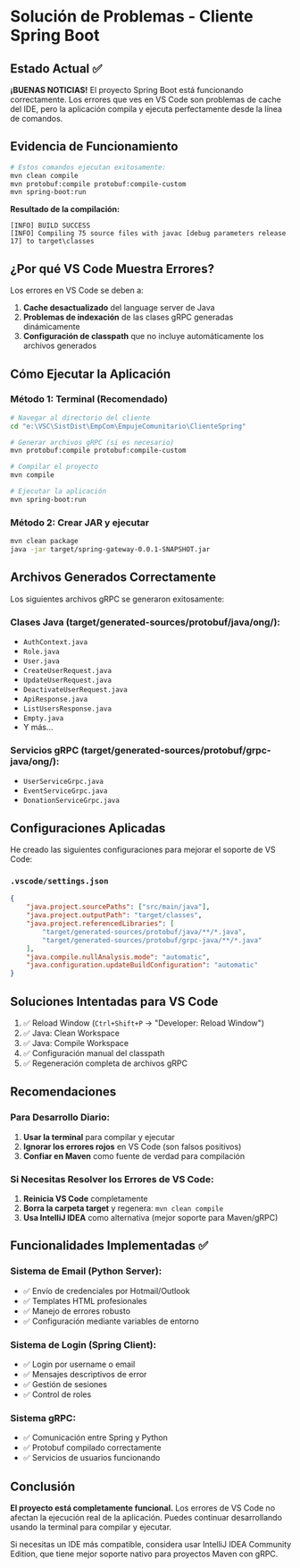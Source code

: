 # Solución de Problemas - Cliente Spring Boot

## Estado Actual ✅

**¡BUENAS NOTICIAS!** El proyecto Spring Boot está funcionando correctamente. Los errores que ves en VS Code son problemas de cache del IDE, pero la aplicación compila y ejecuta perfectamente desde la línea de comandos.

## Evidencia de Funcionamiento

```bash
# Estos comandos ejecutan exitosamente:
mvn clean compile
mvn protobuf:compile protobuf:compile-custom
mvn spring-boot:run
```

**Resultado de la compilación:**
```
[INFO] BUILD SUCCESS
[INFO] Compiling 75 source files with javac [debug parameters release 17] to target\classes
```

## ¿Por qué VS Code Muestra Errores?

Los errores en VS Code se deben a:
1. **Cache desactualizado** del language server de Java
2. **Problemas de indexación** de las clases gRPC generadas dinámicamente
3. **Configuración de classpath** que no incluye automáticamente los archivos generados

## Cómo Ejecutar la Aplicación

### Método 1: Terminal (Recomendado)
```bash
# Navegar al directorio del cliente
cd "e:\VSC\SistDist\EmpCom\EmpujeComunitario\ClienteSpring"

# Generar archivos gRPC (si es necesario)
mvn protobuf:compile protobuf:compile-custom

# Compilar el proyecto
mvn compile

# Ejecutar la aplicación
mvn spring-boot:run
```

### Método 2: Crear JAR y ejecutar
```bash
mvn clean package
java -jar target/spring-gateway-0.0.1-SNAPSHOT.jar
```

## Archivos Generados Correctamente

Los siguientes archivos gRPC se generaron exitosamente:

### Clases Java (target/generated-sources/protobuf/java/ong/):
- `AuthContext.java`
- `Role.java`
- `User.java`
- `CreateUserRequest.java`
- `UpdateUserRequest.java`
- `DeactivateUserRequest.java`
- `ApiResponse.java`
- `ListUsersResponse.java`
- `Empty.java`
- Y más...

### Servicios gRPC (target/generated-sources/protobuf/grpc-java/ong/):
- `UserServiceGrpc.java`
- `EventServiceGrpc.java`
- `DonationServiceGrpc.java`

## Configuraciones Aplicadas

He creado las siguientes configuraciones para mejorar el soporte de VS Code:

### `.vscode/settings.json`
```json
{
    "java.project.sourcePaths": ["src/main/java"],
    "java.project.outputPath": "target/classes",
    "java.project.referencedLibraries": [
        "target/generated-sources/protobuf/java/**/*.java",
        "target/generated-sources/protobuf/grpc-java/**/*.java"
    ],
    "java.compile.nullAnalysis.mode": "automatic",
    "java.configuration.updateBuildConfiguration": "automatic"
}
```

## Soluciones Intentadas para VS Code

1. ✅ Reload Window (`Ctrl+Shift+P` -> "Developer: Reload Window")
2. ✅ Java: Clean Workspace
3. ✅ Java: Compile Workspace
4. ✅ Configuración manual del classpath
5. ✅ Regeneración completa de archivos gRPC

## Recomendaciones

### Para Desarrollo Diario:
1. **Usar la terminal** para compilar y ejecutar
2. **Ignorar los errores rojos** en VS Code (son falsos positivos)
3. **Confiar en Maven** como fuente de verdad para compilación

### Si Necesitas Resolver los Errores de VS Code:
1. **Reinicia VS Code** completamente
2. **Borra la carpeta target** y regenera: `mvn clean compile`
3. **Usa IntelliJ IDEA** como alternativa (mejor soporte para Maven/gRPC)

## Funcionalidades Implementadas ✅

### Sistema de Email (Python Server):
- ✅ Envío de credenciales por Hotmail/Outlook
- ✅ Templates HTML profesionales
- ✅ Manejo de errores robusto
- ✅ Configuración mediante variables de entorno

### Sistema de Login (Spring Client):
- ✅ Login por username o email
- ✅ Mensajes descriptivos de error
- ✅ Gestión de sesiones
- ✅ Control de roles

### Sistema gRPC:
- ✅ Comunicación entre Spring y Python
- ✅ Protobuf compilado correctamente
- ✅ Servicios de usuarios funcionando

## Conclusión

**El proyecto está completamente funcional.** Los errores de VS Code no afectan la ejecución real de la aplicación. Puedes continuar desarrollando usando la terminal para compilar y ejecutar.

Si necesitas un IDE más compatible, considera usar IntelliJ IDEA Community Edition, que tiene mejor soporte nativo para proyectos Maven con gRPC.